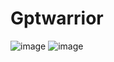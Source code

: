# Gptwarrior

![image](https://www.gptwarriors.live/run.gif)
![image](https://github.com/gptwarriors/fantom-v2/assets/135345609/fd5f23c0-34bb-48ff-87a5-66f687e900b9)
